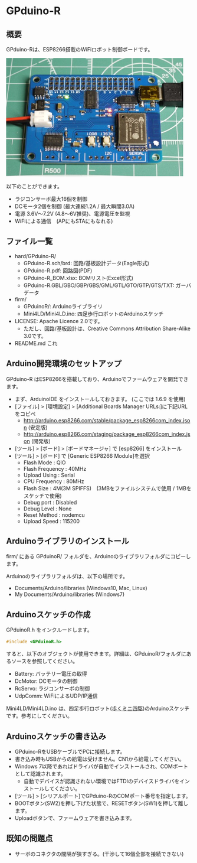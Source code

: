 GPduino-R
=========

## 概要
GPduino-Rは、ESP8266搭載のWiFiロボット制御ボードです。

![写真](photo.jpg)

以下のことができます。
* ラジコンサーボ最大16個を制御
* DCモータ2個を制御 (最大連続1.2A / 最大瞬間3.0A)
* 電源 3.6V～7.2V (4.8～6V推奨)、電源電圧を監視
* WiFiによる通信　(APにもSTAにもなれる)

## ファイル一覧

* hard/GPduino-R/
	* GPduino-R.sch/brd: 回路/基板設計データ(Eagle形式)
	* GPduino-R.pdf: 回路図(PDF)
	* GPduino-R_BOM.xlsx: BOMリスト(Excel形式)
	* GPduino-R.GBL/GBO/GBP/GBS/GML/GTL/GTO/GTP/GTS/TXT: ガーバデータ
* firm/
	* GPduinoR/: Arduinoライブライリ
	* Mini4LD/Mini4LD.ino: 四足歩行ロボットのArduinoスケッチ
* LICENSE: Apache Licence 2.0です。
	* ただし、回路/基板設計は、Creative Commons Attribution Share-Alike 3.0です。
* README.md これ

## Arduino開発環境のセットアップ
GPduino-R はESP8266を搭載しており、Arduinoでファームウェアを開発できます。

* まず、ArduinoIDE をインストールしておきます。 (ここでは 1.6.9 を使用)
* [ファイル] > [環境設定] > [Additional Boards Manager URLs:]に下記URLをコピペ
	* http://arduino.esp8266.com/stable/package_esp8266com_index.json (安定版)
	* http://arduino.esp8266.com/staging/package_esp8266com_index.json (開発版)
* [ツール] > [ボード] > [ボードマネージャ] で [esp8266] をインストール
* [ツール] > [ボード] で [Generic ESP8266 Module]を選択
	* Flash Mode : QIO
	* Flash Frequency : 40MHz
	* Upload Using : Serial
	* CPU Frequency : 80MHz
	* Flash Size : 4M(3M SPIFFS)　(3MBをファイルシステムで使用 / 1MBをスケッチで使用)
	* Debug port : Disabled
	* Debug Level : None
	* Reset Method : nodemcu
	* Upload Speed : 115200

## Arduinoライブラリのインストール

firm/ にある GPduinoR/ フォルダを、Arduinoのライブラリフォルダにコピーします。

Arduinoのライブラリフォルダは、以下の場所です。
* Documents/Arduino/libraries (Windows10, Mac, Linux)
* My Documents/Arduino/libraries (Windows7)

## Arduinoスケッチの作成
GPduinoR.h をインクルードします。
``` c
#include <GPduinoR.h>
```
すると、以下のオブジェクトが使用できます。詳細は、GPduinoR/フォルダにあるソースを参照してください。
- Battery: バッテリー電圧の取得
- DcMotor: DCモータの制御
- RcServo: ラジコンサーボの制御
- UdpComm: WiFiによるUDP/IP通信

Mini4LD/Mini4LD.ino は、四足歩行ロボット([歩くミニ四駆](https://www.youtube.com/watch?v=Bx3RYRKqrKQ))のArduinoスケッチです。参考にしてください。

## Arduinoスケッチの書き込み

* GPduino-RをUSBケーブルでPCに接続します。
* 書き込み時もUSBからの給電は受けません。CN1から給電してください。
* Windows 7以降であればドライバが自動でインストールされ、COMポートとして認識されます。
	* 自動でデバイスが認識されない環境ではFTDIのデバイスドライバをインストールしてください。
* [ツール] > [シリアルポート]でGPduino-RのCOMポート番号を指定します。
* BOOTボタン(SW2)を押し下げた状態で、RESETボタン(SW1)を押して離します。
* Uploadボタンで、ファームウェアを書き込みます。

## 既知の問題点
* サーボのコネクタの間隔が狭すぎる。(干渉して16個全部を接続できない)
